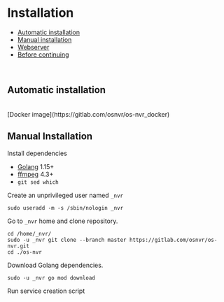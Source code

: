 # Installation

- [Automatic installation](#automatic-installation)
- [Manual installation](#manual-installation)
- [Webserver](#web-server)
- [Before continuing](#before-continuing)

<br>

## Automatic installation

[//]: # (wget https://gitlab.com/osnvr/os-nvr_assets/-/raw/master/utils/installer.sh && sudo ./install.sh)

<br>
[Docker image](https://gitlab.com/osnvr/os-nvr_docker)


## Manual Installation

Install dependencies

- [Golang](https://golang.org/doc/install) 1.15+
- [ffmpeg](https://ffmpeg.org/download.html) 4.3+
- `git sed which`

Create an unprivileged user named `_nvr`

    sudo useradd -m -s /sbin/nologin _nvr

Go to `_nvr` home and clone repository.

    cd /home/_nvr/
    sudo -u _nvr git clone --branch master https://gitlab.com/osnvr/os-nvr.git
    cd ./os-nvr



Download Golang dependencies.
	
	sudo -u _nvr go mod download

Run service creation script

	sudo ./utils/services/systemd.sh \
		--name nvr \
		--goBin /usr/bin/go \
		--env /home/_nvr/os-nvr/configs/env.yaml \
		--homeDir /home/_nvr/os-nvr


Copy sample env.yaml

    sudo -u _nvr cp ./configs/env.yaml.sample ./configs/env.yaml

Copy sample user.

    sudo -u _nvr cp ./configs/users.json.sample ./configs/users.json

Restart service.

	sudo systemctl restart nvr

<br>

## Web server

A web server is required for TLS, Websockets and HTTP/2. We will use Caddy but any HTTP/2 supported web server will do. [Install Caddy](https://caddyserver.com/docs/install)

Caddy is configured using a "[Caddyfile](https://caddyserver.com/docs/caddyfile)" default location is `/etc/caddy/Caddyfile`

### Enabling TLS

#### CA-Signed example

In this mode the TLS certificate is signed by a remote Certificate authority
The web server requires internet access, so you will need to forward port `80` and `443` on your router.

```
# Caddyfile
my.domain.com {
	redir / /live
	route / {
		reverse_proxy localhost:2020
		#reverse_proxy nvr:2020 # Docker
    }

    encode gzip

    header / {
		# Default security headers.
		# Enable HTTP Strict Transport Security (HSTS) to force clients to always
		# connect via HTTPS (do not use if only testing)
		Strict-Transport-Security "max-age=31536000;"
		# Enable cross-site filter (XSS) and tell browser to block detected attacks
		X-XSS-Protection "1; mode=block"
		# Prevent some browsers from MIME-sniffing a response away from the declared Content-Type
		X-Content-Type-Options "nosniff"
		# Disallow the site to be rendered within a frame (clickjacking protection)
		X-Frame-Options "DENY"
	}
}
```

Replace `my.domain.com` with your domain. Caddy will set up and manage the certificate automatically, if you don't own a domain you can use a free [Dynamic DNS service](https://www.comparitech.com/net-admin/dynamic-dns-providers/).

<br>

#### Self-Signed Example

In this mode Caddy will sign the certificate locally. You do not require internet access, but you will get an "Unknown Issuer" warning when you access the site.

```
# Caddyfile
:443 {
	tls internal {
		on_demand
	}

	redir / /live
	route / {
		reverse_proxy localhost:2020
		#reverse_proxy nvr:2020 # Docker
    }

    encode gzip

    header / {
		# Default security headers.
		# Enable HTTP Strict Transport Security (HSTS) to force clients to always
		# connect via HTTPS (do not use if only testing)
		Strict-Transport-Security "max-age=31536000;"
		# Enable cross-site filter (XSS) and tell browser to block detected attacks
		X-XSS-Protection "1; mode=block"
		# Prevent some browsers from MIME-sniffing a response away from the declared Content-Type
		X-Content-Type-Options "nosniff"
		# Disallow the site to be rendered within a frame (clickjacking protection)
		X-Frame-Options "DENY"
	}
}
```

<br>

## Before continuing
Default login: `admin:pass`

If the installation was successful, then you should now be able to access the debug page `https://my.domain.com/debug` 


Please fix any errors before continuing to [Configuration](2_Configuration.md)
 
